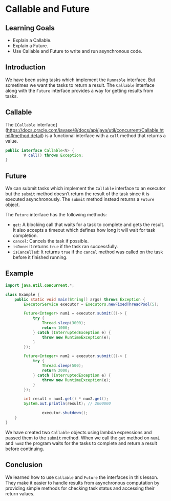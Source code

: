 # Callable and Future

## Learning Goals

- Explain a Callable.
- Explain a Future.
- Use Callable and Future to write and run asynchronous code.

## Introduction

We have been using tasks which implement the `Runnable` interface. But sometimes
we want the tasks to return a result. The `Callable` interface along with the
`Future` interface provides a way for getting results from tasks.

## Callable

The `[Callable`
interface](https://docs.oracle.com/javase/8/docs/api/java/util/concurrent/Callable.html#method.detail)
is a functional interface with a `call` method that returns a value.

```java
public interface Callable<V> {
		V call() throws Exception;
}
```

## Future

We can submit tasks which implement the `Callable` interface to an executor but
the `submit` method doesn’t return the result of the task since it is executed
asynchronously. The `submit` method instead returns a `Future` object.

The `Future` interface has the following methods:

- `get`: A blocking call that waits for a task to complete and gets the result.
  It also accepts a timeout which defines how long it will wait for task
  completion.
- `cancel`: Cancels the task if possible.
- `isDone`: It returns `true` if the task ran successfully.
- `isCancelled`: It returns `true` if the `cancel` method was called on the task
  before it finished running.

## Example

```java
import java.util.concurrent.*;

class Example {
    public static void main(String[] args) throws Exception {
        ExecutorService executor = Executors.newFixedThreadPool(5);

        Future<Integer> num1 = executor.submit(()-> {
            try {
                Thread.sleep(3000);
                return 1000;
            } catch (InterruptedException e) {
                throw new RuntimeException(e);
            }
        });

        Future<Integer> num2 = executor.submit(()-> {
            try {
                Thread.sleep(500);
                return 2000;
            } catch (InterruptedException e) {
                throw new RuntimeException(e);
            }
        });

        int result = num1.get() * num2.get();
        System.out.println(result); // 2000000

				executor.shutdown();
    }
}
```

We have created two `Callable` objects using lambda expressions and passed them
to the `submit` method. When we call the `get` method on `num1` and `num2` the
program waits for the tasks to complete and return a result before continuing.

## Conclusion

We learned how to use `Callable` and `Future` the interfaces in this lesson.
They make it easier to handle results from asynchronous computation by providing
simple methods for checking task status and accessing their return values.
